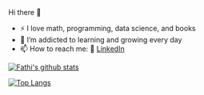  Hi there 👋

<!--
**fathimhiri/fathimhiri** is a ✨ _special_ ✨ repository because its `README.md` (this file) appears on your GitHub profile.

Here are some ideas to get you started:
- 🌱 I’m currently learning ...
- 😄 Pronouns: ...
- ⚡ Fun fact: ...
- 🔭 I’m currently working on ...
- 👯 I’m looking to collaborate on ...
- 🤔 I’m looking for help with ...
- 💬 Ask me about ...
-->
- :zap: I love math, programming, data science, and books
- 🌱 I’m addicted to learning and growing every day
- 📫 How to reach me: 
   :office: [LinkedIn](https://www.linkedin.com/in/fathim/)
   
 [![Fathi's github stats](https://github-readme-stats.vercel.app/api?username=fathimhiri&count_private=true&show_icons=true&theme=radical&hide_rank=false)](https://github.com/anuraghazra/github-readme-stats)
 
 
 [![Top Langs](https://github-readme-stats.vercel.app/api/top-langs/?username=fathimhiri)](https://github.com/anuraghazra/github-readme-stats)


